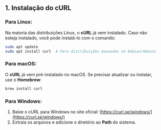 ## **1. Instalação do cURL**

### Para Linux:
Na maioria das distribuições Linux, o **cURL** já vem instalado. Caso não esteja instalado, você pode instalá-lo com o comando:
```bash
sudo apt update
sudo apt install curl  # Para distribuições baseadas no Debian/Ubuntu
```

### Para macOS:
O **cURL** já vem pré-instalado no macOS. Se precisar atualizar ou instalar, use o **Homebrew**:
```bash
brew install curl
```

### Para Windows:
1. Baixe o cURL para Windows no site oficial: [https://curl.se/windows/](https://curl.se/windows/)
2. Extraia os arquivos e adicione o diretório ao **Path** do sistema.